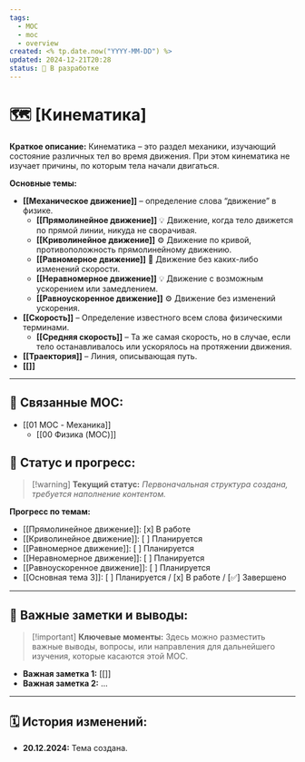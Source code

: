 ```yaml
---
tags:
  - MOC
  - moc
  - overview
created: <% tp.date.now("YYYY-MM-DD") %>
updated: 2024-12-21T20:28
status: 🚧 В разработке
---
```


# 🗺️ **[Кинематика]**

**Краткое описание:**  Кинематика – это раздел механики, изучающий состояние различных тел во время движения. При этом кинематика не изучает причины, по которым тела начали двигаться.

**Основные темы:**
- **[[Механическое движение]]** – определение слова “движение” в физике.
	- **[[Прямолинейное движение]]** 💡  Движение, когда тело движется по прямой линии, никуда не сворачивая.
	- **[[Криволинейное движение]]** ⚙️  Движение по кривой, противоположность прямолинейному движению.
	- **[[Равномерное движение]]**  🎯  Движение без каких-либо изменений скорости.
	- **[[Неравномерное движение]]** 💡  Движение с возможным ускорением или замедлением.
	- **[[Равноускоренное движение]]** ⚙️  Движение без изменений ускорения.
- **[[Скорость]]** – Определение известного всем слова физическими терминами.
	- **[[Средняя скорость]]** – Та же самая скорость, но в случае, если тело останавливалось или ускорялось на протяжении движения.
- **[[Траектория]]** – Линия, описывающая путь.
- **[[]]**
---

## 🔗 **Связанные MOC:**

- [[01 MOC - Механика]]
  - [[00 Физика (MOC)]]

## 🚦 **Статус и прогресс:**

> [!warning] **Текущий статус:** _Первоначальная структура создана, требуется наполнение контентом._

**Прогресс по темам:**

- [[Прямолинейное движение]]:  [x] В работе 
- [[Криволинейное движение]]:  [ ] Планируется
- [[Равномерное движение]]:  [ ] Планируется 
- [[Неравномерное движение]]:  [ ] Планируется
- [[Равноускоренное движение]]:  [ ] Планируется 
- [[Основная тема 3]]:  [ ] Планируется / [x] В работе / [✅] Завершено

---

## 📌 **Важные заметки и выводы:**

> [!important] **Ключевые моменты:** Здесь можно разместить важные выводы, вопросы, или направления для дальнейшего изучения, которые касаются этой MOC.

- **Важная заметка 1:** [[]]
- **Важная заметка 2:** ...

---

## 🗓️ **История изменений:**

- **20.12.2024:**  Тема создана.
#  